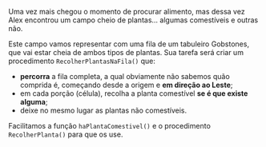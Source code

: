 Uma vez mais chegou o momento de procurar alimento, mas dessa vez Alex encontrou um campo cheio de plantas... algumas comestíveis e outras não.

Este campo vamos representar com uma fila de um tabuleiro Gobstones, que vai estar cheia de ambos tipos de plantas. Sua tarefa será criar um procedimento `RecolherPlantasNaFila()` que:

* **percorra** a fila completa, a qual obviamente não sabemos quão comprida é, começando desde a origem e **em direção ao Leste**;
* em cada porção (célula), recolha a planta comestível **se é que existe alguma**;
* deixe no mesmo lugar as plantas não comestíveis.

Facilitamos a função `haPlantaComestivel()` e o procedimento `RecolherPlanta()` para que os use.